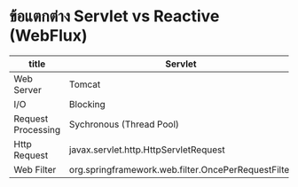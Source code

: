 # ข้อแตกต่าง Servlet vs Reactive (WebFlux) 

|   title    | Servlet   | Reactive (WebFlux) |
|------------| --------- | -------------------|
|   Web Server    | Tomcat  | Netty    | 
|      I/O        | Blocking | Non-Blocking | 
|   Request Processing   | Sychronous (Thread Pool) | Asychronous  (Event Loop) | 
| Http Request | javax.servlet.http.HttpServletRequest | org.springframework.http.server.reactive.ServerHttpRequest | 
| Web Filter   | org.springframework.web.filter.OncePerRequestFilter | org.springframework.web.server.WebFilter | 
